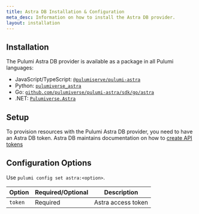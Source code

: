 ```yaml
---
title: Astra DB Installation & Configuration
meta_desc: Information on how to install the Astra DB provider.
layout: installation
---
```


## Installation

The Pulumi Astra DB provider is available as a package in all Pulumi languages:

* JavaScript/TypeScript: [`@pulumiserve/pulumi-astra`](https://www.npmjs.com/package/@pulumiverse/astra)
* Python: [`pulumiverse_astra`](https://pypi.org/project/pulumiverse-astra/)
* Go: [`github.com/pulumiverse/pulumi-astra/sdk/go/astra`](https://pkg.go.dev/github.com/pulumiverse/pulumi-astra/sdk)
* .NET: [`Pulumiverse.Astra`](https://www.nuget.org/packages/Pulumiverse.Astra)

## Setup

To provision resources with the Pulumi Astra DB provider, you need to have an Astra DB token. Astra DB maintains documentation on how to [create API tokens](https://docs.datastax.com/en/astra/docs/manage/org/managing-org.html#_manage_application_tokens)

## Configuration Options

Use `pulumi config set astra:<option>`.

| Option | Required/Optional | Description |
|-----|------|----|
| `token`| Required | Astra access token |
